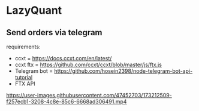 # LazyQuant

## Send orders via telegram

requirements:

- ccxt = https://docs.ccxt.com/en/latest/
- ccxt ftx = https://github.com/ccxt/ccxt/blob/master/js/ftx.js
- Telegram bot = https://github.com/hosein2398/node-telegram-bot-api-tutorial
- FTX API


https://user-images.githubusercontent.com/47452703/173212509-f257ecb1-3208-4c8e-85c6-6668ad306491.mp4

